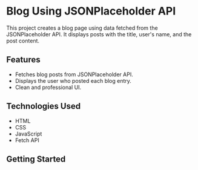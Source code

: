 # Blog Using JSONPlaceholder API

This project creates a blog page using data fetched from the JSONPlaceholder API. It displays posts with the title, user's name, and the post content.

## Features

- Fetches blog posts from JSONPlaceholder API.
- Displays the user who posted each blog entry.
- Clean and professional UI.

## Technologies Used

- HTML
- CSS
- JavaScript
- Fetch API

## Getting Started
